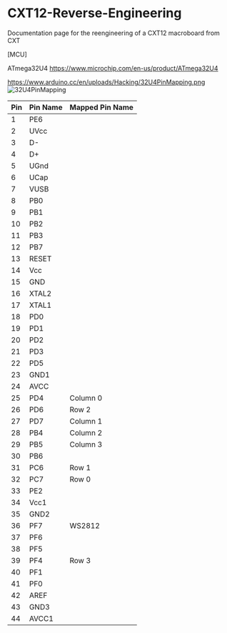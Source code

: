 # CXT12-Reverse-Engineering

Documentation page for the reengineering of a CXT12 macroboard from CXT


[MCU]

ATmega32U4
https://www.microchip.com/en-us/product/ATmega32U4

https://www.arduino.cc/en/uploads/Hacking/32U4PinMapping.png
![32U4PinMapping](https://user-images.githubusercontent.com/58740634/143497370-90239e95-3e81-42cf-9e31-80c9df20c7eb.png)



| Pin | Pin Name	| Mapped Pin Name |
| --- | --- | --- |
| 1	| PE6 | 
| 2	| UVcc	| 
| 3	| D-	| 
| 4	| D+	| 
| 5	| UGnd	| 
| 6	| UCap	| 
| 7	| VUSB	| 
| 8	| PB0	| 
| 9	| PB1	| 
| 10	| PB2	| 
| 11	| PB3	| 
| 12	| PB7	| 
| 13	| RESET	| 
| 14	| Vcc	| 
| 15	| GND	| 
| 16	| XTAL2	| 
| 17	| XTAL1	| 
| 18	| PD0	| 
| 19	| PD1	| 
| 20	| PD2	| 
| 21	| PD3	| 
| 22	| PD5	| 
| 23	| GND1	| 
| 24	| AVCC	| 
| 25	| PD4 | Column 0
| 26	| PD6	| Row 2
| 27	| PD7 | Column 1
| 28	| PB4	| Column 2
| 29	| PB5	| Column 3
| 30	| PB6	| 
| 31	| PC6	| Row 1
| 32	| PC7	| Row 0
| 33	| PE2	| 
| 34	| Vcc1	| 
| 35	| GND2	| 
| 36	| PF7	| WS2812 
| 37	| PF6	| 
| 38	| PF5	| 
| 39	| PF4	| Row 3
| 40	| PF1	| 
| 41	| PF0	| 
| 42	| AREF	| 
| 43	| GND3	| 
| 44	| AVCC1	| 
